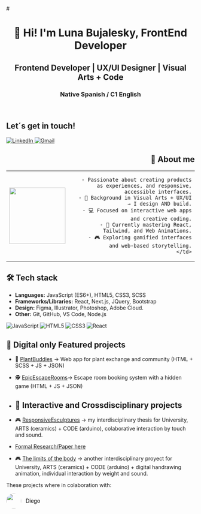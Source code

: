 #<h1 align="center">👋 Hi! I'm Luna Bujalesky, FrontEnd Developer</h1>
<h2 align="center">Frontend Developer | UX/UI Designer | Visual Arts + Code</h2>
<h3 align="center">Native Spanish / C1 English</h3>
<br>

## Let´s get in touch!
  
<a href="https://www.linkedin.com/in/luna-bujalesky-b60561267" target="_blank">
  <img src="https://img.shields.io/badge/LinkedIn-0077B5?style=for-the-badge&logo=linkedin&logoColor=white" alt="LinkedIn"/>
</a>

  <a href="mailto:bujaleskyluna@gmail.com">
  <img src="https://img.shields.io/badge/Gmail-D14836?style=for-the-badge&logo=gmail&logoColor=white" alt="Gmail"/>
</a>  

<!--
**LunaBujalesky/LunaBujalesky** is a ✨ _special_ ✨ repository because its `README.md` (this file) appears on your GitHub profile.-->
<h2 align="right">🚀 About me</h2>
<table>
  <tr>
    <td>
      <!-- GIF a la izquierda -->
      <img src="https://thekenji.xyz/images/toaddance1.gif" width="150"/>
    </td>
    <td align="right">
      <!-- Texto alineado a la derecha -->
     
      - Passionate about creating products as experiences, and responsive, accessible interfaces.
      - 🎨 Background in Visual Arts + UX/UI → I design AND build.
      - 💻 Focused on interactive web apps and creative coding.
      - 🌱 Currently mastering React, Tailwind, and Web Animations.
      - 🎮 Exploring gamified interfaces and web-based storytelling.
    </td>
  </tr>
</table>
 
## 🛠️ Tech stack
- **Languages:** JavaScript (ES6+), HTML5, CSS3, SCSS
- **Frameworks/Libraries:** React, Next.js, JQuery, Bootstrap
- **Design:** Figma, Illustrator, Photoshop, Adobe Cloud.
- **Other:** Git, GitHub, VS Code, Node.js

![JavaScript](https://img.shields.io/badge/JavaScript-F7DF1E?style=for-the-badge&logo=javascript&logoColor=black)
![HTML5](https://img.shields.io/badge/HTML5-E34F26?style=for-the-badge&logo=html5&logoColor=white)
![CSS3](https://img.shields.io/badge/CSS3-1572B6?style=for-the-badge&logo=css3&logoColor=white)
![React](https://img.shields.io/badge/React-61DAFB?style=for-the-badge&logo=react&logoColor=black)

## 📌 Digital only Featured projects
- 🌱 [PlantBuddies](https://plantbuddiesapp.netlify.app) → Web app for plant exchange and community (HTML + SCSS + JS + JSON)
- 🕵️ [EpicEscapeRooms](https://epicescaperooms.netlify.app)→ Escape room booking system with a hidden game (HTML + JS + JSON)

- ## 📌 Interactive and Crossdisciplinary projects   

- 🎮 [ResponsiveEsculptures](https://www.youtube.com/watch?v=eLbe9coqZmc) → my interdisciplinary thesis for University, ARTS (ceramics) + CODE (arduino), colaborative interaction by touch and sound.  
- [Formal Research/Paper here](https://sedici.unlp.edu.ar/handle/10915/176935)  
  
- 🎮 [The limits of the body](https://www.instagram.com/p/C0XX4etv7KJ) → another interdisciplinary proyect for University, ARTS (ceramics) + CODE (arduino) + digital handrawing animation, individual interaction by weight and sound.  

These projects where in colaboration with:  

<a href="https://github.com/die-jimenez" target="_blank" style="text-decoration: none;">
  <img src="https://github.com/die-jimenez.png?size=40" width="40" height="40" style="border-radius: 50%; vertical-align: middle;" />
  <span style="vertical-align: middle; margin-left: 8px; color: #000;">Diego</span>
</a>


